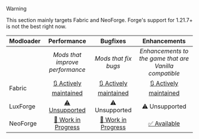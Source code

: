 > [!WARNING]
> This section mainly targets Fabric and NeoForge. Forge's support for 1.21.7+ is not the best right now.

| Modloader | Performance | Bugfixes | Enhancements |
| --- | :---: | :---: | :---: |
| | *Mods that improve performance* | *Mods that fix bugs* | *Enhancements to the game that are Vanilla compatible* |
| Fabric | [🔃 Actively maintained](fabric/optimizations.md) | [🔃 Actively maintained](fabric/fixes.md) | [🔃 Actively maintained](fabric/enhancements.md) |
| LuxForge | [⚠ Unsupported](forge/optimizations.md)| ⚠ Unsupported | ⚠ Unsupported |
| NeoForge | [🚧 Work in Progress](neo/optimizations.md) | [🚧 Work in Progress](neo/fixes.md) | [✅ Available](neo/enhancements.md) |
